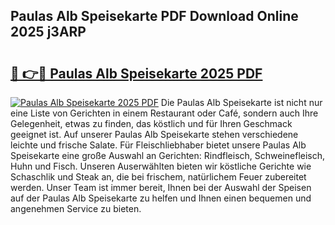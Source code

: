 ## Paulas Alb Speisekarte PDF Download Online 2025 j3ARP

# <h2><a href="http://gccnob.nevu.top/?p=Paulas+Alb+Speisekarte">🔗 👉🔴 Paulas Alb Speisekarte 2025 PDF</a></h2>

[![Paulas Alb Speisekarte 2025 PDF](https://i.imgur.com/dBaPXMq.png)](http://gccnob.nevu.top/?p=Paulas+Alb+Speisekarte)
Die Paulas Alb Speisekarte ist nicht nur eine Liste von Gerichten in einem Restaurant oder Café, sondern auch Ihre Gelegenheit, etwas zu finden, das köstlich und für Ihren Geschmack geeignet ist. Auf unserer Paulas Alb Speisekarte stehen verschiedene leichte und frische Salate. Für Fleischliebhaber bietet unsere Paulas Alb Speisekarte eine große Auswahl an Gerichten: Rindfleisch, Schweinefleisch, Huhn und Fisch. Unseren Auserwählten bieten wir köstliche Gerichte wie Schaschlik und Steak an, die bei frischem, natürlichem Feuer zubereitet werden. Unser Team ist immer bereit, Ihnen bei der Auswahl der Speisen auf der Paulas Alb Speisekarte zu helfen und Ihnen einen bequemen und angenehmen Service zu bieten.
